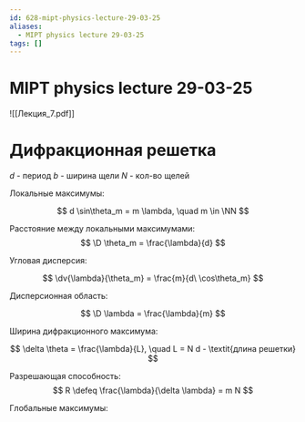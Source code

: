 ```yaml
---
id: 628-mipt-physics-lecture-29-03-25
aliases:
  - MIPT physics lecture 29-03-25
tags: []
---
```


# MIPT physics lecture 29-03-25

![[Лекция_7.pdf]]

# Дифракционная решетка

$d$ - период
$b$ - ширина щели
$N$ - кол-во щелей

Локальные максимумы:

$$
d \sin\theta_m = m \lambda, \quad m \in \NN
$$

Расстояние между локальными максимумами:
$$
\D \theta_m = \frac{\lambda}{d}
$$

Угловая дисперсия:

$$
\dv{\lambda}{\theta_m} = \frac{m}{d\ \cos\theta_m}
$$

Дисперсионная область:

$$
\D \lambda = \frac{\lambda}{m}
$$

Ширина дифракционного максимума:

$$
\delta \theta = \frac{\lambda}{L}, \quad
L = N d - \textit{длина решетки}
$$

Разрешающая способность:
$$
R \defeq \frac{\lambda}{\delta \lambda} = m N
$$

Глобальные максимумы:


